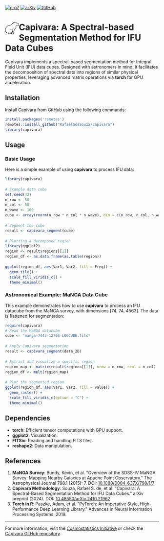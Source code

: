 [![crp7](https://img.shields.io/badge/CRP-%237-%23ED9145?labelColor=%23ED9145&color=%2321609D)](https://cosmostatistics-initiative.org/residence-programs/crp7/)
[![arXiv](https://img.shields.io/badge/arXiv-astro--ph%2F2404.18165-%23ED9145?labelColor=%23ED9145&color=%2321609D)](https://arxiv.org/abs/2410.21962)
[![GitHub](https://img.shields.io/github/license/RafaelSdeSouza/capivara)](https://github.com/RafaelSdeSouza/capivara/blob/main/LICENSE) 
# [<img align="left" src="images/capivara.jpeg" width="45">](https://cosmostatistics-initiative.org/) Capivara: A Spectral-based Segmentation Method for IFU Data Cubes

Capivara implements a spectral-based segmentation method for Integral Field Unit (IFU) data cubes. Designed with astronomers in mind, it facilitates the decomposition of spectral data into regions of similar physical properties, leveraging advanced matrix operations via **torch** for GPU acceleration.

## Installation

Install Capivara from GitHub using the following commands:

```R
install.packages('remotes')
remotes::install_github("RafaelSdeSouza/capivara")
library(capivara)
```

## Usage

### Basic Usage

Here is a simple example of using **capivara** to process IFU data:

```R
library(capivara)

# Example data cube
set.seed(42)
n_row <- 50
n_col <- 50
n_wave <- 100
cube <- array(rnorm(n_row * n_col * n_wave), dim = c(n_row, n_col, n_wave))

# Segment the cube
result <- capivara_segment(cube)

# Plotting a decomposed region
library(ggplot2)
region <- result$regions[[1]]
region_df <- as.data.frame(as.table(region))

ggplot(region_df, aes(Var1, Var2, fill = Freq)) +
  geom_tile() +
  scale_fill_viridis_c() +
  theme_minimal()
```

### Astronomical Example: MaNGA Data Cube

This example demonstrates how to use **capivara** to process an IFU datacube from the MaNGA survey, with dimensions [74, 74, 4563]. The data is flattened for segmentation:

```R
require(capivara)
# Read the MaNGA datacube
cube <- "manga-7443-12703-LOGCUBE.fits"

# Apply Capivara segmentation
result <- capivara_segment(data_2D)

# Extract and visualize a specific region
region_map <- matrix(result$regions[[1]], nrow = n_row, ncol = n_col)
region_df <- melt(region_map)

# Plot the segmented region
ggplot(region_df, aes(Var1, Var2, fill = value)) +
  geom_raster() +
  scale_fill_viridis_c(option = "C") +
  theme_minimal()
```

## Dependencies

- **torch**: Efficient tensor computations with GPU support.
- **ggplot2**: Visualization.
- **FITSio**: Reading and handling FITS files.
- **reshape2**: Data manipulation.

## References

1. **MaNGA Survey**: Bundy, Kevin, et al. "Overview of the SDSS-IV MaNGA Survey: Mapping Nearby Galaxies at Apache Point Observatory." The Astrophysical Journal 798.1 (2015): 7. DOI: [10.1088/0004-637X/798/1/7](https://doi.org/10.1088/0004-637X/798/1/7)
2. **Capivara Methodology**: Souza, Rafael S. de, et al. "Capivara: A Spectral-Based Segmentation Method for IFU Data Cubes." arXiv preprint (2024). DOI: [10.48550/arXiv.2410.21962](https://arxiv.org/abs/2410.21962)
3. **Torch in R**: Paszke, Adam, et al. "PyTorch: An Imperative Style, High-Performance Deep Learning Library." Advances in Neural Information Processing Systems. 2019.

---
For more information, visit the [Cosmostatistics Initiative](https://cosmostatistics-initiative.org/) or check the [Capivara GitHub repository](https://github.com/RafaelSdeSouza/capivara).



